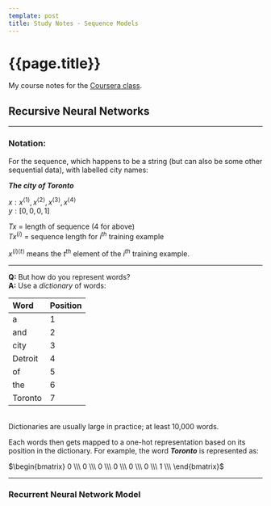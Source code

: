 ```yaml
---
template: post
title: Study Notes - Sequence Models
---
```


# {{page.title}}

My course notes for the [Coursera class](https://www.coursera.org/learn/nlp-sequence-models/).

## Recursive Neural Networks
---
### Notation:

For the sequence, which happens to be a string (but can also be some other sequential data),
with labelled city names:

**_The city of Toronto_**
  
$x: x^{\langle 1 \rangle}, x^{\langle 2 \rangle}, x^{\langle 3 \rangle}, x^{\langle 4 \rangle}$  
$y: [0, 0, 0, 1]$  

$Tx$ = length of sequence (4 for above)  
$Tx^{(i)}$ = sequence length for $i^{th}$ training example  

$x^{(i)\langle t \rangle}$ means the $t^{th}$ element of the $i^{th}$ training example. 

---

**Q:** But how do you represent words?  
**A:** Use a _dictionary_ of words:


| **Word** | **Position** |
|:---|:---|
| a | 1 |
| and  | 2 |
| city | 3 |
| Detroit | 4 |
| of | 5 |
| the | 6 |
| Toronto | 7 |

<br>
Dictionaries are usually large in practice; at least 10,000 words.

Each words then gets mapped to a one-hot representation based on its position in the dictionary.
For example, the word **_Toronto_** is represented as:

$\begin{bmatrix}
0 \\\
0 \\\
0 \\\
0 \\\
0 \\\
0 \\\
1 \\\
\end{bmatrix}$

---

### Recurrent Neural Network Model